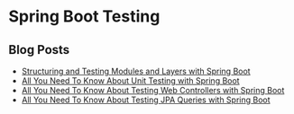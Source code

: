 # Spring Boot Testing

## Blog Posts 
* [Structuring and Testing Modules and Layers with Spring Boot](https://reflectoring.io/testing-verticals-and-layers-spring-boot/)
* [All You Need To Know About Unit Testing with Spring Boot](https://reflectoring.io/unit-testing-spring-boot/)
* [All You Need To Know About Testing Web Controllers with Spring Boot](https://reflectoring.io/spring-boot-web-controller-test/)
* [All You Need To Know About Testing JPA Queries with Spring Boot](https://reflectoring.io/spring-boot-data-jpa-test/)
